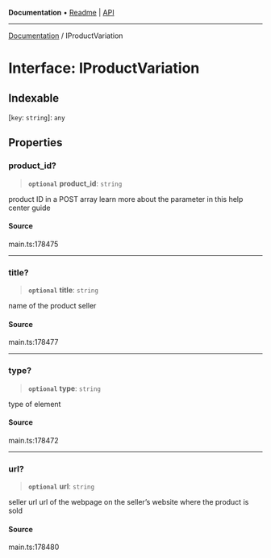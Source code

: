 **Documentation** • [Readme](../README.md) \| [API](../globals.md)

***

[Documentation](../README.md) / IProductVariation

# Interface: IProductVariation

## Indexable

 \[`key`: `string`\]: `any`

## Properties

### product\_id?

> **`optional`** **product\_id**: `string`

product ID in a POST array
learn more about the parameter in this help center guide

#### Source

main.ts:178475

***

### title?

> **`optional`** **title**: `string`

name of the product seller

#### Source

main.ts:178477

***

### type?

> **`optional`** **type**: `string`

type of element

#### Source

main.ts:178472

***

### url?

> **`optional`** **url**: `string`

seller url
url of the webpage on the seller’s website where the product is sold

#### Source

main.ts:178480
